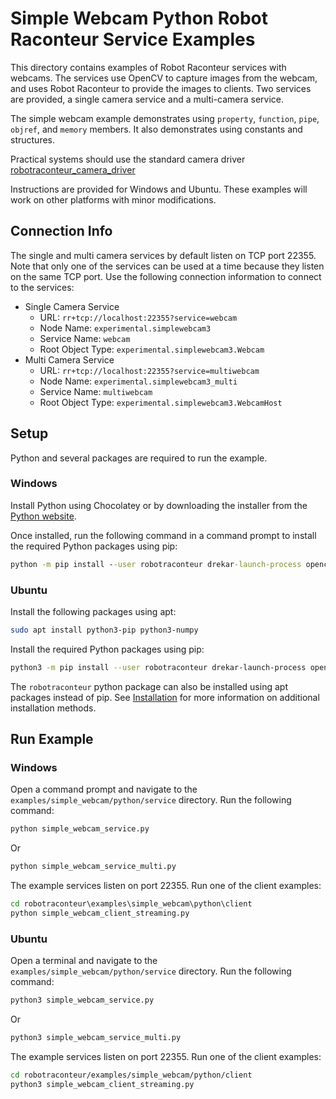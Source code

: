 # Simple Webcam Python Robot Raconteur Service Examples

This directory contains examples of Robot Raconteur services with webcams. The services use OpenCV to capture
images from the webcam, and uses Robot Raconteur to provide the images to clients. Two services are provided,
a single camera service and a multi-camera service.

The simple webcam example demonstrates using `property`, `function`, `pipe`, `objref`, and `memory` members. It also
demonstrates using constants and structures.

Practical systems should use the standard camera driver
[robotraconteur_camera_driver](https://github.com/robotraconteur-contrib/robotraconteur_camera_driver)

Instructions are provided for Windows and Ubuntu. These examples will work
on other platforms with minor modifications.

## Connection Info

The single and multi camera services by default listen on TCP port 22355. Note that only
one of the services can be used at a time because they listen on the same TCP port. Use the following connection
information to connect to the services:

- Single Camera Service
  - URL: `rr+tcp://localhost:22355?service=webcam`
  - Node Name: `experimental.simplewebcam3`
  - Service Name: `webcam`
  - Root Object Type: `experimental.simplewebcam3.Webcam`
- Multi Camera Service
  - URL: `rr+tcp://localhost:22355?service=multiwebcam`
  - Node Name: `experimental.simplewebcam3_multi`
  - Service Name: `multiwebcam`
  - Root Object Type: `experimental.simplewebcam3.WebcamHost`

## Setup

Python and several packages are required to run the example.

### Windows

Install Python using Chocolatey or by downloading the installer from the [Python website](https://www.python.org/downloads/).

Once installed, run the following command in a command prompt to install the required Python packages using pip:

```cmd
python -m pip install --user robotraconteur drekar-launch-process opencv-contrib-python
```

### Ubuntu

Install the following packages using apt:

```bash
sudo apt install python3-pip python3-numpy
```

Install the required Python packages using pip:

```bash
python3 -m pip install --user robotraconteur drekar-launch-process opencv-contrib-python
```

The `robotraconteur` python package can also be installed using apt packages instead of pip. See
[Installation](https://github.com/robotraconteur/robotraconteur/blob/master/docs/common/installation.md) for more
information on additional installation methods.

## Run Example

### Windows

Open a command prompt and navigate to the `examples/simple_webcam/python/service` directory.
Run the following command:

```cmd
python simple_webcam_service.py
```

Or

```cmd
python simple_webcam_service_multi.py
```

The example services listen on port 22355. Run one of the client examples:

```cmd
cd robotraconteur\examples\simple_webcam\python\client
python simple_webcam_client_streaming.py
```

### Ubuntu

Open a terminal and navigate to the `examples/simple_webcam/python/service` directory.
Run the following command:

```bash
python3 simple_webcam_service.py
```

Or

```bash
python3 simple_webcam_service_multi.py
```

The example services listen on port 22355. Run one of the client examples:

```bash
cd robotraconteur/examples/simple_webcam/python/client
python3 simple_webcam_client_streaming.py
```
